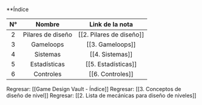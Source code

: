 
**Índice

| N°  |      Nombre       |     Link de la nota      |
| :-: | :---------------: | :----------------------: |
|  2  | Pilares de diseño | [[2. Pilares de diseño]] |
|  3  |     Gameloops     |     [[3. Gameloops]]     |
|  4  |     Sistemas      |     [[4. Sistemas]]      |
|  5  |   Estadísticas    |   [[5. Estadísticas]]    |
|  6  |     Controles     |     [[6. Controles]]     |


Regresar: [[Game Design Vault - Índice]]
Regresar: [[3. Conceptos de diseño de nivel]]
Regresar: [[2. Lista de mecánicas para diseño de niveles]]
